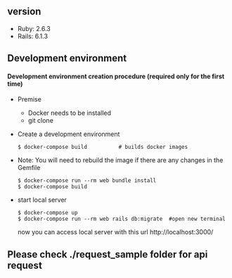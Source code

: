 ## version

- Ruby: 2.6.3
- Rails: 6.1.3

## Development environment

#### Development environment creation procedure (required only for the first time)

- Premise
    - Docker needs to be installed
    - git clone

- Create a development environment
    ```
    $ docker-compose build          # builds docker images
    ```
- Note: You will need to rebuild the image if there are any changes in the Gemfile
    ```
    $ docker-compose run --rm web bundle install
    $ docker-compose build
    ```

- start local server
    ```
    $ docker-compose up              
    $ docker-compose run --rm web rails db:migrate  #open new terminal 
    ```
  now you can access local server with this url
  http://localhost:3000/

## Please check ./request_sample folder for api request

